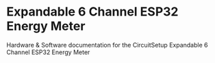 # Expandable 6 Channel ESP32 Energy Meter
 Hardware & Software documentation for the CircuitSetup Expandable 6 Channel ESP32 Energy Meter

